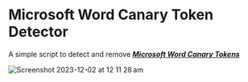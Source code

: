 # Microsoft Word Canary Token Detector

A simple script to detect and remove [***Microsoft Word Canary Tokens***](https://docs.canarytokens.org/guide/ms-word-token.html) 

![Screenshot 2023-12-02 at 12 11 28 am](https://github.com/referefref/canarytokendetector/assets/56499429/b33b83b1-4798-438c-8a1b-ae154a7501fc)

